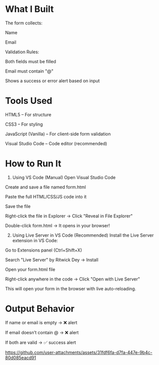 # What I Built
The form collects:

Name

Email

Validation Rules:

Both fields must be filled

Email must contain "@"

Shows a success or error alert based on input

 # Tools Used
HTML5 – For structure

CSS3 – For styling

JavaScript (Vanilla) – For client-side form validation

Visual Studio Code – Code editor (recommended)

# How to Run It
1. Using VS Code (Manual)
Open Visual Studio Code

Create and save a file named form.html

Paste the full HTML/CSS/JS code into it

Save the file

Right-click the file in Explorer → Click "Reveal in File Explorer"

Double-click form.html → It opens in your browser!

2. Using Live Server in VS Code (Recommended)
Install the Live Server extension in VS Code:

Go to Extensions panel (Ctrl+Shift+X)

Search "Live Server" by Ritwick Dey → Install

Open your form.html file

Right-click anywhere in the code → Click "Open with Live Server"

This will open your form in the browser with live auto-reloading.

# Output Behavior
If name or email is empty → ❌ alert

If email doesn’t contain @ → ❌ alert

If both are valid → ✅ success alert


https://github.com/user-attachments/assets/31fdf6fa-d7fa-447e-9b4c-80d085eacd91


